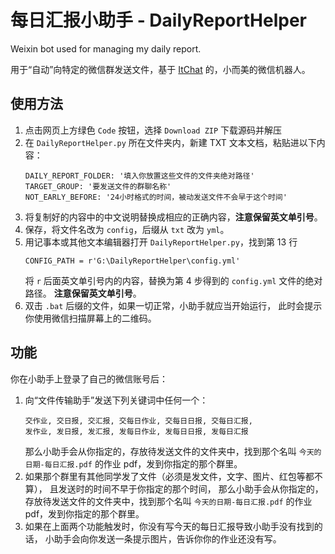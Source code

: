 # 每日汇报小助手 - DailyReportHelper

Weixin bot used for managing my daily report.

用于“自动”向特定的微信群发送文件，基于 [ItChat](https://github.com/littlecodersh/ItChat) 的，小而美的微信机器人。

## 使用方法

1. 点击网页上方绿色 `Code` 按钮，选择 `Download ZIP` 下载源码并解压
2. 在 `DailyReportHelper.py` 所在文件夹内，新建 TXT 文本文档，粘贴进以下内容：
   ```
   DAILY_REPORT_FOLDER: '填入你放置这些文件的文件夹绝对路径'
   TARGET_GROUP: '要发送文件的群聊名称'
   NOT_EARLY_BEFORE: '24小时格式的时间，被动发送文件不会早于这个时间'
   ```
3. 将复制好的内容中的中文说明替换成相应的正确内容，**注意保留英文单引号**。
4. 保存，将文件名改为 `config`，后缀从 `txt` 改为 `yml`。
5. 用记事本或其他文本编辑器打开 `DailyReportHelper.py`，找到第 13 行
   ```
   CONFIG_PATH = r'G:\DailyReportHelper\config.yml'
   ```
   将 `r` 后面英文单引号内的内容，替换为第 4 步得到的 `config.yml` 文件的绝对路径。
   **注意保留英文单引号**。
6. 双击 `.bat` 后缀的文件，如果一切正常，小助手就应当开始运行，
   此时会提示你使用微信扫描屏幕上的二维码。

## 功能

你在小助手上登录了自己的微信账号后：

1. 向“文件传输助手”发送下列关键词中任何一个：
   ```
   交作业, 交日报, 交汇报, 交每日作业, 交每日日报, 交每日汇报,
   发作业, 发日报, 发汇报, 发每日作业, 发每日日报, 发每日汇报
   ```
   那么小助手会从你指定的，存放待发送文件的文件夹中，找到那个名叫
   `今天的日期-每日汇报.pdf`
   的作业 pdf，发到你指定的那个群里。
2. 如果那个群里有其他同学发了文件（必须是发文件，文字、图片、红包等都不算），
   且发送时的时间不早于你指定的那个时间，
   那么小助手会从你指定的，存放待发送文件的文件夹中，找到那个名叫
   `今天的日期-每日汇报.pdf`
   的作业 pdf，发到你指定的那个群里。
3. 如果在上面两个功能触发时，你没有写今天的每日汇报导致小助手没有找到的话，
   小助手会向你发送一条提示图片，告诉你你的作业还没有写。
